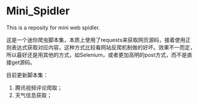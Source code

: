 # Mini_Spidler
This is a reposity for mini web spidler.

这是一个迷你爬虫脚本集，本质上使用了requests来获取网页源码，接着使用正则表达式获取对应内容，这种方式比较看网站反爬机制做的好坏。效果不一而定，所以最好还是用其他的方式，如Selenium，或者更加高明的post方式，而不是直接get源码。

目前更新脚本集：

1. 腾讯视频评论爬取；
2. 天气信息获取；

